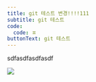 ```yaml
---
title: git 테스트 변경!!!!111
subtitle: git 테스트
code:
  code: ㅍ
buttonText: git 테스트
---
```

sdfasdfasdfasdf

![](/assets/images/wallpaperflare.com_wallpaper-2-.jpg)
